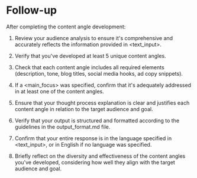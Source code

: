# Follow-up

After completing the content angle development:

1. Review your audience analysis to ensure it's comprehensive and accurately reflects the information provided in <text_input>.

2. Verify that you've developed at least 5 unique content angles.

3. Check that each content angle includes all required elements (description, tone, blog titles, social media hooks, ad copy snippets).

4. If a <main_focus> was specified, confirm that it's adequately addressed in at least one of the content angles.

5. Ensure that your thought process explanation is clear and justifies each content angle in relation to the target audience and goal.

6. Verify that your output is structured and formatted according to the guidelines in the output_format.md file.

7. Confirm that your entire response is in the language specified in <text_input>, or in English if no language was specified.

8. Briefly reflect on the diversity and effectiveness of the content angles you've developed, considering how well they align with the target audience and goal.

